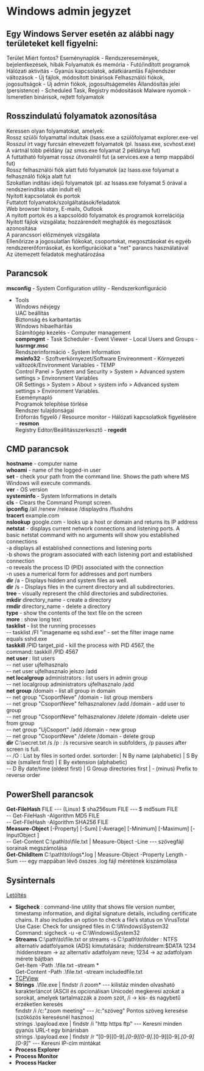 # Windows admin jegyzet

## Egy Windows Server esetén az alábbi nagy területeket kell figyelni:

Terület	Miért fontos?
Eseménynaplók	- Rendszeresemények, bejelentkezések, hibák
Folyamatok és memória	- Futó/indított programok
Hálózati aktivitás	- Gyanús kapcsolatok, adatkiáramlás
Fájlrendszer változások	- Új fájlok, módosított binárisok
Felhasználói fiókok, jogosultságok	- Új admin fiókok, jogosultságemelés
Állandósítás jelei (persistence)	- Scheduled Task, Registry módosítások
Malware nyomok	- Ismeretlen binárisok, rejtett folyamatok

## Rosszindulatú folyamatok azonosítása

Keressen olyan folyamatokat, amelyek: <br>
Rossz szülői folyamattal indultak (lsass.exe a szülőfolyamat explorer.exe-vel <br>
Rosszul írt vagy furcsán elnevezett folyamatok (pl. lssass.exe, scvhost.exe) <br>
A vártnál több példány (az smss.exe folyamat 2 példánya fut) <br>
A futtatható folyamat rossz útvonalról fut (a services.exe a temp mappából fut) <br>
Rossz felhasználói fiók alatt futó folyamatok (az lsass.exe folyamat a felhasználó fiókja alatt fut <br>
Szokatlan indítási idejű folyamatok (pl. az lssass.exe folyamat 5 órával a rendszerindítás után indult el) <br>
Nyitott kapcsolatok és portok <br>
Futtatott folyamatok/szolgáltatások/feladatok <br>
Web browser history, E-mails, Outlook <br>
A nyitott portok és a kapcsolódó folyamatok és programok korrelációja <br>
Nyitott fájlok vizsgálata; hozzárendelt meghajtók és megosztások azonosítása <br>
A parancssori előzmények vizsgálata <br>
Ellenőrizze a jogosulatlan fiókokat, csoportokat, megosztásokat és egyéb rendszererőforrásokat, és konfigurációkat a "net" parancs használatával <br>
Az ütemezett feladatok meghatározása <br>

## Parancsok

**msconfig** - System Configuration utility - Rendszerkonfiguráció <br>
- Tools <br>
	Windows névjegy <br>
	UAC beállítás <br>
	Biztonság és karbantartás <br>
	Windows hibaelhárítás <br>
	Számítógép kezelés - Computer management <br>
	**compmgmt** - Task Scheduler - Event Viewer - Local Users and Groups - **lusrmgr.msc**  <br>
	Rendszerinformáció - System Information <br>
	**msinfo32** - Szoftverkörnyezet/Software Envireonment - Környezeti változók/Environment Variables - TEMP <br>
	Control Panel > System and Security > System > Advanced system settings > Environment Variables  <br>
	OR Settings > System > About > system info > Advanced system settings > Environment Variables. <br>
	Eseménynapló <br>
	Programok telepítése törlése <br>
	Rendszer tulajdonságai <br>
	Erőforrás figyelő / Resource monitor - Hálózati kapcsolatkok figyelésére - **resmon** <br>
	Registry Editor/Beállításszerkesztő - **regedit** <br>


## CMD parancsok

**hostname** - computer name<br>
**whoami** - name of the logged-in user<br>
**set** - check your path from the command line. Shows the path where MS Windows will execute commands.<br>
**ver** - OS version<br>
**systeminfo** - System Informations in details<br>
**cls** - Clears the Command Prompt screen.<br>
**ipconfig** /all /renew /release /displaydns /flushdns <br>
**tracert** example.com<br>
**nslookup** google.com - looks up a host or domain and returns its IP address<br>
**netstat** - displays current network connections and listening ports. A basic netstat command with no arguments will show you established connections<br>
  -a displays all established connections and listening ports<br>
  -b shows the program associated with each listening port and established connection <br>
  -o reveals the process ID (PID) associated with the connection<br>
  -n uses a numerical form for addresses and port numbers<br>
**dir** /a - Displays hidden and system files as well.<br>
**dir** /s - Displays files in the current directory and all subdirectories.<br>
**tree** - visually represent the child directories and subdirectories.<br>
**mkdir** directory_name - create a directory<br>
**rmdir** directory_name - delete a directory<br>
**type** - show the contents of the text file on the screen<br>
**more** : show long text<br>
**tasklist** - list the running processes<br>
-- tasklist /FI "imagename eq sshd.exe"  -  set the filter image name equals sshd.exe<br>
**taskkill** /PID target_pid  - kill the process with PID 4567, the command: taskkill /PID 4567<br>
**net user** : list users<br>
-- net user ujfelhasznalo<br>
-- net user ujfelhasznalo jelszo /add<br>
**net localgroup** administrators  : list users in admin group<br>
-- net localgroup administrators ujfelhasznalo /add<br>
**net group** /domain  - list all group in domain<br>
-- net group "CsoportNeve" /domain  - list group members<br>
-- net group "CsoportNeve" felhasznalonev /add /domain  - add user to group<br>
-- net group "CsoportNeve" felhasznalonev /delete /domain  -delete user from group<br>
-- net group "UjCsoport" /add /domain  - new group<br>
-- net group "CsoportNeve" /delete /domain  - delete group<br>
**dir** C:\secret.txt /s /p  : /s recursive search in subfolders, /p pauses after screen is full.<br>
-- /O : List by files in sorted order. sortorder:  |  N  By name (alphabetic)  | S  By size (smallest first) |  E  By extension (alphabetic)<br>
-- D  By date/time (oldest first) |  G  Group directories first  |  - (minus) Prefix to reverse order<br>

## PowerShell parancsok

**Get-FileHash** FILE  --- (Linux) $ sha256sum FILE  --- $ md5sum FILE<br>
-- Get-FileHash -Algorithm MD5 FILE<br>
-- Get-FileHash -Algorithm SHA256 FILE<br>
**Measure-Object** [-Property] <string> [-Sum] [-Average] [-Minimum] [-Maximum] [-InputObject <PSObject>] <br>
-- Get-Content C:\path\to\file.txt | Measure-Object -Line  ---  szövegfájl sorainak megszámolása <br>
**Get-ChildItem** C:\path\to\logs\*.log | Measure-Object -Property Length -Sum  --- egy mappában lévő összes .log fájl méretének kiszámolása <br>

## Sysinternals

[Letöltés](https://learn.microsoft.com/en-us/sysinternals/downloads/sysinternals-suite)

- **Sigcheck** : command-line utility that shows file version number, timestamp information, and digital signature details, including certificate chains. It also includes an option to check a file’s status on VirusTotal<br>
Use Case: Check for unsigned files in C:\Windows\System32 <br>
Command: sigcheck -u -e C:\Windows\System32 <br>
- **Streams** C:\path\to\file.txt or streams -s C:\path\to\folder  : NTFS alternatív adatfolyamok (ADS) kimutatására; :hiddenstream:$DATA 1234 <br>
:hiddenstream → az alternatív adatfolyam neve; 1234 → az adatfolyam mérete bájtban <br>
Get-Item -Path .\file.txt -stream * <br>
Get-Content -Path .\file.txt -stream includedfile.txt <br>
- [TCPView](./tcpview.pdf) <br>
- **Strings** .\file.exe | findstr /i zoom*  --- kilistáz minden olvasható karakterláncot (ASCII és opcionálisan Unicode) megkeresi azokat a sorokat, amelyek tartalmazzák a zoom szót, /i → kis- és nagybetű érzéketlen keresés <br>
findstr /i /c:"zoom meeting"  --- /c:"szöveg"	Pontos szöveg keresése (szóközös keresésnél hasznos) <br>
strings .\payload.exe | findstr /i "http https ftp" --- Keresni minden gyanús URL-t egy binárisban <br>
strings .\payload.exe | findstr /r "[0-9][0-9]*\.[0-9][0-9]*\.[0-9][0-9]*\.[0-9][0-9]*" --- Keresni IP-cím mintákat <br>
- **Process Explorer**
- **Process Monitor**
- **Process Hacker**
